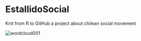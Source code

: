 # EstallidoSocial
Knit from R to GitHub a project about chilean social movement

![wordcloud001](http://imageshack.com/a/img924/5442/KsCIJX.png)
